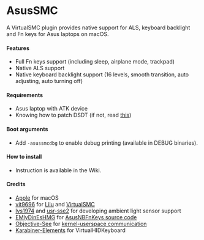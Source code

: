 # AsusSMC

A VirtualSMC plugin provides native support for ALS, keyboard backlight and Fn keys for Asus laptops on macOS.

#### Features
- Full Fn keys support (including sleep, airplane mode, trackpad)
- Native ALS support
- Native keyboard backlight support (16 levels, smooth transition, auto adjusting, auto turning off)

#### Requirements
- Asus laptop with ATK device
- Knowing how to patch DSDT (if not, read [this](https://www.tonymacx86.com/threads/guide-patching-laptop-dsdt-ssdts.152573/))

#### Boot arguments
- Add `-asussmcdbg` to enable debug printing (available in DEBUG binaries).

#### How to install
- Instruction is available in the Wiki.

#### Credits
- [Apple](https://www.apple.com) for macOS
- [vit9696](https://github.com/vit9696) for [Lilu](https://github.com/acidanthera/Lilu) and [VirtualSMC](https://github.com/acidanthera/VirtualSMC)
- [lvs1974](https://github.com/lvs1974) and [usr-sse2](https://github.com/usr-sse2) for developing ambient light sensor support
- [EMlyDinEsHMG](https://osxlatitude.com/profile/7370-emlydinesh/) for [AsusNBFnKeys source code](https://github.com/EMlyDinEsHMG/AsusNBFnKeys)
- [Objective-See](https://objective-see.com) for [kernel-userspace communication](https://objective-see.com/blog/blog_0x0B.html)
- [Karabiner-Elements](https://github.com/tekezo/Karabiner-Elements) for VirtualHIDKeyboard
